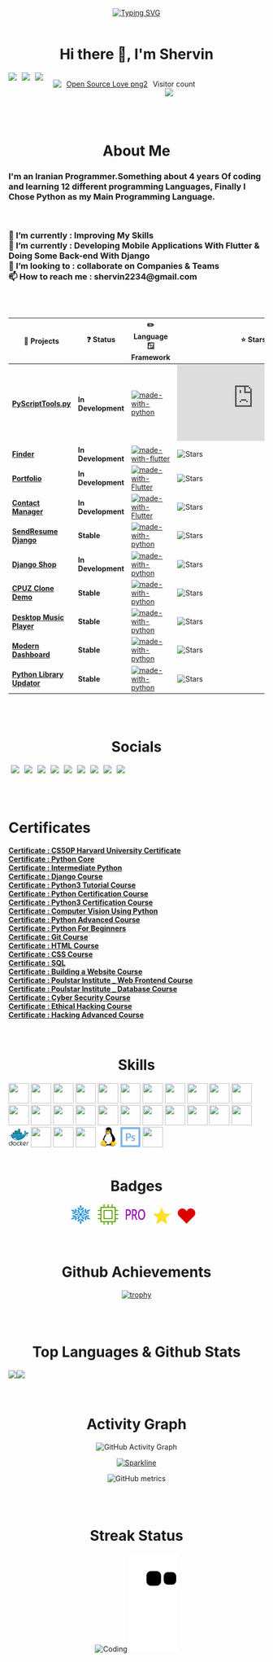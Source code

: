 <div align='center'>
    <a href="https://git.io/typing-svg"><img src="https://readme-typing-svg.demolab.com?font=Mouse+Memoirs&size=60&duration=2000&pause=1000&color=2241F7&center=true&vCenter=true&width=510&height=100&lines=Hi+there%2C;Im+Shervin+Badanara;Im+a+Software+Developer;Welcome+to+my+Github+Profile" alt="Typing SVG" /></a>
</div>

<br>

<h1 align="center"><b>Hi there 👋, I'm Shervin</b></h1> 

<div align="center">

<div align="center" style="display: flex;text-indent:10px">
    <img src="https://gpvc.arturio.dev/shervinbdndev" />
    <img src="https://img.shields.io/github/followers/shervinbdndev.svg?style=social&label=Follow&maxAge=2592000" />
    <img src="https://img.shields.io/github/stars/shervinbdndev/shervinbdndev.svg">

[![Open Source Love png2](https://badges.frapsoft.com/os/v2/open-source.png?v=103)](https://github.com/ellerbrock/open-source-badges/)

<p align="center"> 
  Visitor count<br>
  <img src="https://profile-counter.glitch.me/shervinbdndev/count.svg" />
</p>

</div>

</div>

<br>
<br>
<div align="center"><h1><b>About Me</b></h1>
    <div align="left">
        <h3>I'm an Iranian Programmer.Something about 4 years Of coding and learning 12 different programming Languages, Finally I Chose Python as my Main Programming Language.</h3><br>
    </div>
</div>

<div align="left">
<div align="left">
    <h3>
        <b>🔭 I’m currently :</b> Improving My Skills<br>
        <b>🌱 I’m currently :</b> Developing Mobile Applications With Flutter & Doing Some Back-end With Django <br>
        <b>👯 I’m looking to :</b> collaborate on Companies & Teams <br>
        <b>📫 How to reach me :</b> shervin2234@gmail.com 
    </h3>
</div>

<br>
<br>
    
| 🎁 Projects | ❓ Status | ✏️ Language 🪟 Framework | ⭐ Stars | 📚 Forks | 🛎 Issues | 📬 Pull requests |
| ----------- | ----------- | ----------- | ----------- | ----------- | ----------- | ----------- |
| <a href="https://github.com/shervinbdndev/PyScriptTools.py">**PyScriptTools.py**</a> | **In Development** | [![made-with-python](https://img.shields.io/badge/Python-14354C?style=for-the-badge&logo=python&logoColor=white)](https://www.python.org/) | ![Stars](https://img.shields.io/github/stars/shervinbdndev/PyScriptTools.py?style=flat-square) | ![Forks](https://img.shields.io/github/forks/shervinbdndev/PyScriptTools.py?style=flat-square) | ![Issues](https://img.shields.io/github/issues/shervinbdndev/PyScriptTools.py?style=flat-square) | ![Pull Requests](https://img.shields.io/github/issues-pr/shervinbdndev/PyScriptTools.py?style=flat-square)
| <a href="https://github.com/shervinbdndev/Finder">**Finder**</a> | **In Development** | [![made-with-flutter](https://img.shields.io/badge/Flutter-02569B?style=for-the-badge&logo=flutter&logoColor=white)](https://www.flutter.dev/) | ![Stars](https://img.shields.io/github/stars/shervinbdndev/Finder?style=flat-square) | ![Forks](https://img.shields.io/github/forks/shervinbdndev/Finder?style=flat-square) | ![Issues](https://img.shields.io/github/issues/shervinbdndev/Finder?style=flat-square) | ![Pull Requests](https://img.shields.io/github/issues-pr/shervinbdndev/Finder?style=flat-square)
| <a href="https://github.com/shervinbdndev/Portfolio">**Portfolio**</a> | **In Development** | [![made-with-Flutter](https://img.shields.io/badge/Flutter-02569B?style=for-the-badge&logo=flutter&logoColor=white)](https://www.flutter.dev/) | ![Stars](https://img.shields.io/github/stars/shervinbdndev/Portfolio?style=flat-square) | ![Forks](https://img.shields.io/github/forks/shervinbdndev/Portfolio?style=flat-square) | ![Issues](https://img.shields.io/github/issues/shervinbdndev/Portfolio?style=flat-square) | ![Pull Requests](https://img.shields.io/github/issues-pr/shervinbdndev/Portfolio?style=flat-square)
| <a href="https://github.com/shervinbdndev/MERN-Contact-Manager">**Contact Manager**</a> | **In Development** | [![made-with-Flutter](https://img.shields.io/badge/Flutter-02569B?style=for-the-badge&logo=flutter&logoColor=white)](https://www.flutter.dev/) | ![Stars](https://img.shields.io/github/stars/shervinbdndev/MERN-Contact-Manager?style=flat-square) | ![Forks](https://img.shields.io/github/forks/shervinbdndev/MERN-Contact-Manager?style=flat-square) | ![Issues](https://img.shields.io/github/issues/shervinbdndev/MERN-Contact-Manager?style=flat-square) | ![Pull Requests](https://img.shields.io/github/issues-pr/shervinbdndev/MERN-Contact-Manager?style=flat-square)
| <a href="https://github.com/shervinbdndev/SendResume-Django">**SendResume Django**</a> | **Stable** | [![made-with-python](https://img.shields.io/badge/Django-092E20?style=for-the-badge&logo=django&logoColor=white)](https://www.python.org/) | ![Stars](https://img.shields.io/github/stars/shervinbdndev/SendResume-Django?style=flat-square) | ![Forks](https://img.shields.io/github/forks/shervinbdndev/SendResume-Django?style=flat-square) | ![Issues](https://img.shields.io/github/issues/shervinbdndev/SendResume-Django?style=flat-square) | ![Pull Requests](https://img.shields.io/github/issues-pr/shervinbdndev/SendResume-Django?style=flat-square)
| <a href="https://github.com/shervinbdndev/Django-Shop">**Django Shop**</a> | **In Development** | [![made-with-python](https://img.shields.io/badge/Django-092E20?style=for-the-badge&logo=django&logoColor=white)](https://www.python.org/) | ![Stars](https://img.shields.io/github/stars/shervinbdndev/Django-Shop?style=flat-square) | ![Forks](https://img.shields.io/github/forks/shervinbdndev/Django-Shop?style=flat-square) | ![Issues](https://img.shields.io/github/issues/shervinbdndev/Django-Shop?style=flat-square) | ![Pull Requests](https://img.shields.io/github/issues-pr/shervinbdndev/Django-Shop?style=flat-square)
| <a href="https://github.com/shervinbdndev/shCPUZ-Demo">**CPUZ Clone Demo**</a> | **Stable** | [![made-with-python](https://img.shields.io/badge/Python-14354C?style=for-the-badge&logo=python&logoColor=white)](https://www.python.org/) | ![Stars](https://img.shields.io/github/stars/shervinbdndev/shCPUZ-Demo?style=flat-square) | ![Forks](https://img.shields.io/github/forks/shervinbdndev/shCPUZ-Demo?style=flat-square) | ![Issues](https://img.shields.io/github/issues/shervinbdndev/shCPUZ-Demo?style=flat-square) | ![Pull Requests](https://img.shields.io/github/issues-pr/shervinbdndev/shCPUZ-Demo?style=flat-square)
| <a href="https://github.com/shervinbdndev/MusicPlayer">**Desktop Music Player**</a> | **Stable** | [![made-with-python](https://img.shields.io/badge/Python-14354C?style=for-the-badge&logo=python&logoColor=white)](https://www.python.org/) | ![Stars](https://img.shields.io/github/stars/shervinbdndev/MusicPlayer?style=flat-square) | ![Forks](https://img.shields.io/github/forks/shervinbdndev/MusicPlayer?style=flat-square) | ![Issues](https://img.shields.io/github/issues/shervinbdndev/MusicPlayer?style=flat-square) | ![Pull Requests](https://img.shields.io/github/issues-pr/shervinbdndev/MusicPlayer?style=flat-square)
| <a href="https://github.com/shervinbdndev/ModernDashboard">**Modern Dashboard**</a> | **Stable** | [![made-with-python](https://img.shields.io/badge/Python-14354C?style=for-the-badge&logo=python&logoColor=white)](https://www.python.org/) | ![Stars](https://img.shields.io/github/stars/shervinbdndev/ModernDashboard?style=flat-square) | ![Forks](https://img.shields.io/github/forks/shervinbdndev/ModernDashboard?style=flat-square) | ![Issues](https://img.shields.io/github/issues/shervinbdndev/ModernDashboard?style=flat-square) | ![Pull Requests](https://img.shields.io/github/issues-pr/shervinbdndev/ModernDashboard?style=flat-square)
| <a href="https://github.com/shervinbdndev/PythonLibraryUpdator">**Python Library Updator**</a> | **Stable** | [![made-with-python](https://img.shields.io/badge/Python-14354C?style=for-the-badge&logo=python&logoColor=white)](https://www.python.org/) | ![Stars](https://img.shields.io/github/stars/shervinbdndev/PythonLibraryUpdator?style=flat-square) | ![Forks](https://img.shields.io/github/forks/shervinbdndev/PythonLibraryUpdator?style=flat-square) | ![Issues](https://img.shields.io/github/issues/shervinbdndev/PythonLibraryUpdator?style=flat-square) | ![Pull Requests](https://img.shields.io/github/issues-pr/shervinbdndev/PythonLibraryUpdator?style=flat-square)

 <br>
 <br>
<h1 align="center"><b>Socials</b></h1>

<div style="display: flex;grid-template-columns: repeat(4, 1fr);width:100%;text-indent:5px">
    <a href="https://wa.me/09011315500">
        <img src="https://img.shields.io/badge/WhatsApp-25D366?style=for-the-badge&logo=whatsapp&logoColor=white"></img>
    </a>
    <a href="https://t.me/shervinbdndev">
        <img src="https://img.shields.io/badge/Telegram-2CA5E0?style=for-the-badge&logo=telegram&logoColor=white"></img>
    </a>
    <a href="linkedin.com/in/shervin-badanara-285128196">
        <img src="https://img.shields.io/badge/LinkedIn-0077B5?style=for-the-badge&logo=linkedin&logoColor=white"></img>
    </a>
    <a href="https://discordapp.com/users/966742232369618954/">
        <img src="https://img.shields.io/badge/Discord-7289DA?style=for-the-badge&logo=discord&logoColor=white"></img>
    </a>
    <a href="https://github.com/shervinbdndev/">
        <img src="https://img.shields.io/badge/GitHub-100000?style=for-the-badge&logo=github&logoColor=white"></img>
    </a>
    <a href="mailto:shervin2234@gmail.com">
        <img src="https://img.shields.io/badge/Gmail-D14836?style=for-the-badge&logo=gmail&logoColor=white"></img>
    </a>
    <a href="mailto:shervin2234@protonmail.com">
        <img src="https://img.shields.io/badge/ProtonMail-8B89CC?style=for-the-badge&logo=protonmail&logoColor=white">
    </a>
    <a href="https://stackoverflow.com/users/17452426/shervin-bdn">
        <img src="https://img.shields.io/badge/Stack_Overflow-FE7A16?style=for-the-badge&logo=stack-overflow&logoColor=white"></img>
    </a>
    <a href="https://steamcommunity.com/id/shervinbdn/">
        <img src="https://img.shields.io/badge/Steam-000000?style=for-the-badge&logo=steam&logoColor=white">
    </a>
</div>

<br><br>
<h1 align="left"><b>Certificates</b></h1>

<div align="left">
    <a href="https://github.com/shervinbdndev/shervinbdndev/blob/master/Certificates/CS50P.png"><b>Certificate : CS50P Harvard University Certificate</b></a><br>
    <a href="https://github.com/shervinbdndev/shervinbdndev/blob/master/Certificates/PythonCore_certificate.jpg"><b>Certificate : Python Core</b></a><br>
    <a href="https://github.com/shervinbdndev/shervinbdndev/blob/master/Certificates/Intermediate_Python_certificate.jpg"><b>Certificate : Intermediate Python</b></a><br>
    <a href="https://github.com/shervinbdndev/shervinbdndev/blob/master/Certificates/DjangoC%403x.jpg"><b>Certificate : Django Course</b></a><br>
    <a href="https://github.com/shervinbdndev/shervinbdndev/blob/master/Certificates/Python_certificate.jpg"><b>Certificate : Python3 Tutorial Course</b></a><br>
    <a href="https://github.com/shervinbdndev/shervinbdndev/blob/master/Certificates/PythonCertificationCourse%403x.jpg"><b>Certificate : Python Certification Course</b></a><br>
    <a href="https://github.com/shervinbdndev/shervinbdndev/blob/master/Certificates/Python3%403x.jpg"><b>Certificate : Python3 Certification Course</b></a><br>
    <a href="https://github.com/shervinbdndev/shervinbdndev/blob/master/Certificates/ComputerVisionPython%403x.jpg"><b>Certificate : Computer Vision Using Python</b></a><br>
    <a href="https://github.com/shervinbdndev/shervinbdndev/blob/master/Certificates/AdvPython%403x.jpg"><b>Certificate : Python Advanced Course</b></a><br>
    <a href="https://github.com/shervinbdndev/shervinbdndev/blob/master/Certificates/Python-for-Beginners_certificate.jpg"><b>Certificate : Python For Beginners</b></a><br>
    <a href="https://github.com/shervinbdndev/shervinbdndev/blob/master/Certificates/Git%403x.jpg"><b>Certificate : Git Course</b></a><br>
    <a href="https://github.com/shervinbdndev/shervinbdndev/blob/master/Certificates/HTML_certificate.jpg"><b>Certificate : HTML Course</b></a><br>
    <a href="https://github.com/shervinbdndev/shervinbdndev/blob/master/Certificates/CSS_certificate.jpg"><b>Certificate : CSS Course</b></a><br>
    <a href="https://github.com/shervinbdndev/shervinbdndev/blob/master/Certificates/SQL_certificate.jpg"><b>Certificate : SQL</b></a><br>
    <a href="https://github.com/shervinbdndev/shervinbdndev/blob/master/Certificates/BuildingaWebsite%403x.jpg"><b>Certificate : Building a Website Course</b></a><br>
    <a href="https://github.com/shervinbdndev/shervinbdndev/blob/master/Certificates/web_frontend_course_plstr.jpg"><b>Certificate : Poulstar Institute _ Web Frontend Course</b></a><br>
    <a href="https://github.com/shervinbdndev/shervinbdndev/blob/master/Certificates/database_course_plstr.jpg"><b>Certificate : Poulstar Institute _ Database Course</b></a><br>
    <a href="https://github.com/shervinbdndev/shervinbdndev/blob/master/Certificates/CyberSecurity%403x.jpg"><b>Certificate : Cyber Security Course</b></a><br>
    <a href="https://github.com/shervinbdndev/shervinbdndev/blob/master/Certificates/EthicalHacking%403x.jpg"><b>Certificate : Ethical Hacking Course</b></a><br>
    <a href="https://github.com/shervinbdndev/shervinbdndev/blob/master/Certificates/AdvHacking%403x.jpg"><b>Certificate : Hacking Advanced Course</b></a>
</div>
<br>
<br>


<h1 align="center"><b>Skills</b></h1>

<img src="https://img.icons8.com/color/48/000000/python.png"  width="40" height="40"/>
<img src="https://img.icons8.com/material/48/0C4B33/django.png"   width="40" height="40"/>
<img src="https://profilinator.rishav.dev/skills-assets/flask.png"  width="40" height="40"/>
<img src="https://upload.wikimedia.org/wikipedia/commons/0/0b/Qt_logo_2016.svg"   width="40" height="40"/>
<img src="https://raw.githubusercontent.com/detain/svg-logos/780f25886640cef088af994181646db2f6b1a3f8/svg/selenium-logo.svg" width="40" height="40"/>
<img src="https://img.icons8.com/material-two-tone/48/000000/api-settings.png"   width="40" height="40"/>
<img src="https://img.icons8.com/color/48/000000/html-5.png"   width="40" height="40"/>
<img src="https://img.icons8.com/color/48/000000/css3.png"   width="40" height="40"/>
<img src="https://img.icons8.com/color/48/000000/bootstrap.png"   width="40" height="40"/>
<img src="https://www.vectorlogo.zone/logos/sqlite/sqlite-icon.svg"   width="40" height="40"/>
<img src="https://img.icons8.com/color/48/000000/mongodb.png"   width="40" height="40">
<img src="https://img.icons8.com/color/48/000000/mysql-logo.png"   width="40" height="40"/>
<img src="https://img.icons8.com/color/48/000000/git.png"   width="40" height="40"/>
<img src="https://img.icons8.com/color/48/000000/pycharm.png"   width="40" height="40"/>
<img src="https://img.icons8.com/color/48/000000/dart.png" width="40" height="40"/>
<img src="https://img.icons8.com/color/48/000000/java.png" width="40" height="40"/>
<img src="https://img.icons8.com/color/48/000000/xml.png" width="40" height="40"/>
<img src="https://img.icons8.com/color/48/000000/android-studio.png" width="40" height="40"/>
<img src="https://img.icons8.com/color/48/000000/visual-studio-code-2019.png"   width="40" height="40"/>
<img src="https://img.icons8.com/color/48/000000/ubuntu--v1.png"   width="40" height="40"/>
<img src="https://profilinator.rishav.dev/skills-assets/powershell.png" width="40" height="40"  />  
<img src="https://profilinator.rishav.dev/skills-assets/sass-original.svg" width="40" height="40"/> 
<img src="https://raw.githubusercontent.com/devicons/devicon/master/icons/docker/docker-original-wordmark.svg" width="40" height="40"/>
<img src="https://www.vectorlogo.zone/logos/figma/figma-icon.svg"   width="40" height="40"/>
<img src="https://www.vectorlogo.zone/logos/heroku/heroku-icon.svg"   width="40" height="40"/>
<img src="https://www.vectorlogo.zone/logos/adobe_illustrator/adobe_illustrator-icon.svg"   width="40" height="40"/>
<img src="https://raw.githubusercontent.com/devicons/devicon/master/icons/linux/linux-original.svg" width="40" height="40"/>
<img src="https://raw.githubusercontent.com/devicons/devicon/master/icons/photoshop/photoshop-line.svg" width="40" height="40"/>
<img src="https://www.vectorlogo.zone/logos/getpostman/getpostman-icon.svg"   width="40" height="40"/>

<br>

<br>
<h1 align="center"><b>Badges</b></h1>

<div align='center'>
<a href='https://archiveprogram.github.com/'><img src='https://raw.githubusercontent.com/acervenky/animated-github-badges/master/assets/acbadge.gif' width='40' height='40'></a> <a href='https://docs.github.com/en/developers'><img src='https://raw.githubusercontent.com/acervenky/animated-github-badges/master/assets/devbadge.gif' width='40' height='40'></a> <a href='https://github.com/pricing'><img src='https://raw.githubusercontent.com/acervenky/animated-github-badges/master/assets/pro.gif' width='40' height='40'></a> <a href='https://stars.github.com/'><img src='https://raw.githubusercontent.com/acervenky/animated-github-badges/master/assets/starbadge.gif' width='35' height='35'></a> <a href='https://docs.github.com/en/github/supporting-the-open-source-community-with-github-sponsors'><img src='https://raw.githubusercontent.com/acervenky/animated-github-badges/master/assets/sponsorbadge.gif' width='35' height='35'></a> 

</div>
    
<br>

<br>
<h1 align="center"><b>Github Achievements</b></h1>

<div align='center'>

[![trophy](https://github-profile-trophy.vercel.app/?username=shervinbdndev)](https://github.com/ryo-ma/github-profile-trophy)

</div>

<br>

<br>
<h1 align="center"><b>Top Languages & Github Stats</b></h1>

<div align='center' style="display: flex;grid-template-columns: repeat(4, 1fr);width:100%;">
    <img style="float:right" src="https://github-readme-stats.vercel.app/api/top-langs/?username=shervinbdndev"></img>
    <img style="float:right" src="https://github-readme-stats.vercel.app/api?username=shervinbdndev&show_icons=true&count_private=true"></img>
</div>

<br>

<br>
<h1 align="center"><b>Activity Graph</b></h1>

<div align='center'>

![GitHub Activity Graph](https://activity-graph.herokuapp.com/graph?username=shervinbdndev)  

[![Sparkline](https://stars.medv.io/Naereen/badges.svg)](https://stars.medv.io/Naereen/badges)

![GitHub metrics](https://metrics.lecoq.io/shervinbdndev)  
    
</div>

<br>

<br>
<h1 align="center"><b>Streak Status</b></h1>

<div align="center">

<img  alt="Coding" src="https://github-readme-streak-stats.herokuapp.com/?user=shervinbdndev">

<img alt="Coding" src="https://raw.githubusercontent.com/rafaballerini/rafaballerini/26d25a7dc705c50943f66aef6beb431253a93cd5/github-contribution-grid-snake.svg">

</div>

</div>
